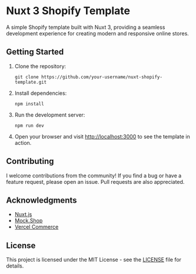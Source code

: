 # Nuxt 3 Shopify Template

A simple Shopify template built with Nuxt 3, providing a seamless development experience for creating modern and responsive online stores.

## Getting Started

1. Clone the repository:

    ```
    git clone https://github.com/your-username/nuxt-shopify-template.git
    ```

2. Install dependencies:

    ```
    npm install
    ```

3. Run the development server:

    ```
    npm run dev
    ```

4. Open your browser and visit [http://localhost:3000](http://localhost:3000) to see the template in action.

## Contributing

I welcome contributions from the community! If you find a bug or have a feature request, please open an issue. Pull requests are also appreciated.

## Acknowledgments

-   [Nuxt.js](https://nuxtjs.org/)
-   [Mock.Shop](https://mock.shop/)
-   [Vercel Commerce](https://github.com/vercel/commerce)

## License

This project is licensed under the MIT License - see the [LICENSE](LICENSE) file for details.
